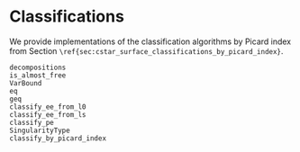 # Classifications

We provide implementations of the classification algorithms by
Picard index from Section ``\ref{sec:cstar_surface_classifications_by_picard_index}``.

```@docs
decompositions
is_almost_free
VarBound
eq
geq
classify_ee_from_l0
classify_ee_from_ls
classify_pe
SingularityType
classify_by_picard_index
```
